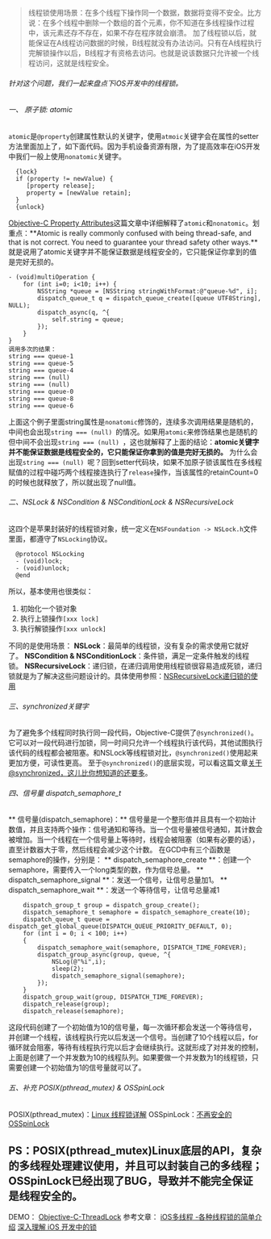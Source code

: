 > 线程锁使用场景：在多个线程下操作同一个数据，数据将变得不安全。比方说：在多个线程中删除一个数组的首个元素，你不知道在多线程操作过程中，该元素还存不存在，如果不存在程序就会崩溃。
加了线程锁以后，就能保证在A线程访问数据的时候，B线程就没有办法访问。只有在A线程执行完解锁操作以后，B线程才有资格去访问。也就是说该数据只允许被一个线程访问，这就是线程安全。

###### 针对这个问题，我们一起来盘点下iOS开发中的线程锁。
###### 一、 原子锁: atomic
`atomic`是`@property`创建属性默认的关键字，使用`atmoic`关键字会在属性的setter方法里面加上了，如下面代码。因为手机设备资源有限，为了提高效率在iOS开发中我们一般上使用`nonatomic`关键字。
		
      {lock}
      if (property != newValue) {
         [property release]; 
         property = [newValue retain]; 
      }    
      {unlock}
[Objective-C Property Attributes](https://academy.realm.io/posts/tmi-objective-c-property-attributes/)这篇文章中详细解释了`atomic`和`nonatomic`。划重点：**Atomic is really commonly confused with being thread-safe, and that is not correct. You need to guarantee your thread safety other ways.**就是说用了atomic关键字并不能保证数据是线程安全的，它只能保证你拿到的值是完好无损的。
	  
    - (void)multiOperation {
	    for (int i=0; i<10; i++) {
	        NSString *queue = [NSString stringWithFormat:@"queue-%d", i];
	        dispatch_queue_t q = dispatch_queue_create([queue UTF8String], NULL);
	        dispatch_async(q, ^{
	            self.string = queue;
	        });
	    }
	}
    调用多次的结果：
    string === queue-1 
	string === queue-5 
	string === queue-4 
	string === (null) 
	string === (null) 
	string === queue-0 
	string === queue-8 
	string === queue-6 
上面这个例子里面string属性是`nonatomic`修饰的，连续多次调用结果是随机的，中间也会出现`string === (null) `的情况。如果用`atomic`来修饰结果也是随机的但中间不会出现`string === (null) `，这也就解释了上面的结论：**atomic关键字并不能保证数据是线程安全的，它只能保证你拿到的值是完好无损的。**
为什么会出现`string === (null) `呢？回到setter代码块，如果不加原子锁该属性在多线程赋值的过程中碰巧两个线程接连执行了`release`操作，当该属性的retainCount=0的时候也就释放了，所以就出现了null值。
###### 二、NSLock & NSCondition & NSConditionLock & NSRecursiveLock
这四个是苹果封装好的线程锁对象，统一定义在`NSFoundation -> NSLock.h`文件里面，都遵守了`NSLocking`协议。
	
      @protocol NSLocking
	  - (void)lock; 
	  - (void)unlock;
	  @end
所以，基本使用也很类似：
1. 初始化一个锁对象 
  2. 执行上锁操作`[xxx lock] `
3. 执行解锁操作`[xxx unlock]`

不同的是使用场景：
**NSLock**：最简单的线程锁，没有复杂的需求使用它就好了。
**NSCondition & NSConditionLock**：条件锁，满足一定条件触发的线程锁。
**NSRecursiveLock**：递归锁，在递归调用使用线程锁很容易造成死锁，递归锁就是为了解决这些问题设计的。具体使用参照：[NSRecursiveLock递归锁的使用](http://www.cocoachina.com/ios/20150513/11808.html)
###### 三、synchronized关键字
为了避免多个线程同时执行同一段代码，Objective-C提供了`@synchronized()`。它可以对一段代码进行加锁，同一时间只允许一个线程执行该代码，其他试图执行该代码的线程都会被阻塞。和NSLock等线程锁对比，`@synchronized()`使用起来更加方便，可读性更高。
至于`@synchronized()`的底层实现，可以看这篇文章[关于 @synchronized，这儿比你想知道的还要多](http://yulingtianxia.com/blog/2015/11/01/More-than-you-want-to-know-about-synchronized/)。
###### 四、信号量  dispatch_semaphore_t
** 信号量(dispatch_semaphore)：** 信号量是一个整形值并且具有一个初始计数值，并且支持两个操作：信号通知和等待。当一个信号量被信号通知，其计数会被增加。当一个线程在一个信号量上等待时，线程会被阻塞（如果有必要的话），直至计数器大于零，然后线程会减少这个计数。
在GCD中有三个函数是semaphore的操作，分别是：
** dispatch_semaphore_create **：创建一个semaphore，需要传入一个long类型的数，作为信号总量。
** dispatch_semaphore_signal **：发送一个信号，让信号总量加1。
** dispatch_semaphore_wait **：发送一个等待信号，让信号总量减1
  
        dispatch_group_t group = dispatch_group_create();   
	    dispatch_semaphore_t semaphore = dispatch_semaphore_create(10);   
	    dispatch_queue_t queue = dispatch_get_global_queue(DISPATCH_QUEUE_PRIORITY_DEFAULT, 0);   
	    for (int i = 0; i < 100; i++)   
	    {   
	        dispatch_semaphore_wait(semaphore, DISPATCH_TIME_FOREVER);   
	        dispatch_group_async(group, queue, ^{   
	            NSLog(@"%i",i);   
	            sleep(2);   
	            dispatch_semaphore_signal(semaphore);   
	        });   
	    }   
	    dispatch_group_wait(group, DISPATCH_TIME_FOREVER);   
	    dispatch_release(group);   
	    dispatch_release(semaphore);
这段代码创建了一个初始值为10的信号量，每一次循环都会发送一个等待信号，并创建一个线程，该线程执行完以后发送一个信号。当创建了10个线程以后，for循环就会阻塞，等待有线程执行完以后才会继续执行。这就形成了对并发的控制，上面是创建了一个并发数为10的线程队列。如果要做一个并发数为1的线程锁，只需要创建一个初始值为1的信号量就可以了。

###### 五、补充 POSIX(pthread_mutex) & OSSpinLock

  POSIX(pthread_mutex)：[Linux 线程锁详解](http://blog.chinaunix.net/uid-26885237-id-3207962.html)
  OSSpinLock：[不再安全的 OSSpinLock](https://blog.ibireme.com/2016/01/16/spinlock_is_unsafe_in_ios/)
  
PS：POSIX(pthread_mutex)Linux底层的API，复杂的多线程处理建议使用，并且可以封装自己的多线程；OSSpinLock已经出现了BUG，导致并不能完全保证是线程安全的。
-----
DEMO：
[Objective-C-ThreadLock](https://github.com/SnoopPanda/Objective-C-ThreadLock)
参考文章：
[iOS多线程 -各种线程锁的简单介绍](http://www.jianshu.com/p/35dd92bcfe8c)
[深入理解 iOS 开发中的锁](https://bestswifter.com/ios-lock/)

